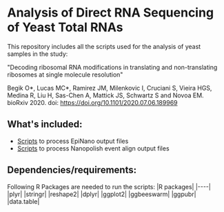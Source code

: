 # Analysis of Direct RNA Sequencing of Yeast Total RNAs 

This repository includes all the scripts used for the analysis of yeast samples in the study: 

"Decoding ribosomal RNA modifications in translating and non-translating ribosomes at single molecule resolution"

Begik O*, Lucas MC*, Ramirez JM, Milenkovic I, Cruciani S, Vieira HGS, Medina R, Liu H, Sas-Chen A, Mattick JS, Schwartz S and Novoa EM.  bioRxiv 2020. doi: https://doi.org/10.1101/2020.07.06.189969

## What's included:

-  [Scripts](https://github.com/novoalab/yeast_RNA_Mod/tree/master/executables/Epinano) to process EpiNano output files
-  [Scripts](https://github.com/novoalab/yeast_RNA_Mod/tree/master/executables/Nanopolish) to process Nanopolish event align output files


## Dependencies/requirements: 

Following R Packages are needed to run the scripts: 
|R packages|
|----|
|plyr|
|stringr|
|reshape2|
|dplyr|
|ggplot2|
|ggbeeswarm|
|ggpubr|
|data.table|


